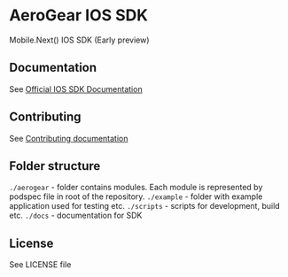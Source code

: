 # AeroGear IOS SDK

Mobile.Next() IOS SDK (Early preview)

## Documentation

See [Official IOS SDK Documentation](./docs/README.md)

## Contributing

See [Contributing documentation](./Contributing)

## Folder structure

`./aerogear` - folder contains modules. Each module is represented by podspec file in root of the repository.
`./example` - folder with example application used for testing etc.
`./scripts` - scripts for development, build etc.
`./docs` - documentation for SDK

## License 

 See LICENSE file